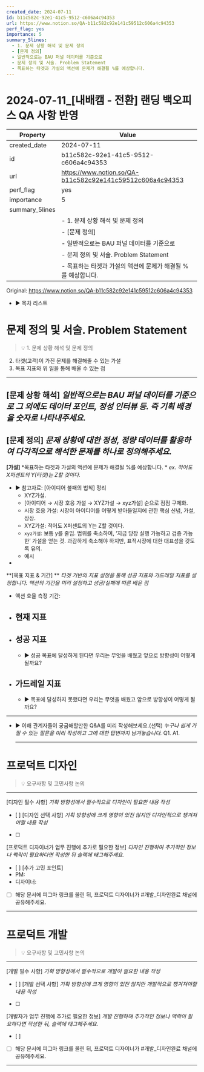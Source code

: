 ```yaml
---
created_date: 2024-07-11
id: b11c582c-92e1-41c5-9512-c606a4c94353
url: https://www.notion.so/QA-b11c582c92e141c59512c606a4c94353
perf_flag: yes
importance: 5
summary_5lines:
  - 1. 문제 상황 해석 및 문제 정의
  - [문제 정의]
  - 일반적으로는 BAU 퍼널 데이터를 기준으로
  - 문제 정의 및 서술. Problem Statement
  - 목표하는 타겟과 가설의 액션에 문제가 해결될 %를 예상합니다.
---
```


# 2024-07-11_[내배캠 - 전환] 랜딩 백오피스 QA 사항 반영

| Property | Value |
| --- | --- |
| created_date | 2024-07-11 |
| id | b11c582c-92e1-41c5-9512-c606a4c94353 |
| url | https://www.notion.so/QA-b11c582c92e141c59512c606a4c94353 |
| perf_flag | yes |
| importance | 5 |
| summary_5lines | |
|  | - 1. 문제 상황 해석 및 문제 정의 |
|  | - [문제 정의] |
|  | - 일반적으로는 BAU 퍼널 데이터를 기준으로 |
|  | - 문제 정의 및 서술. Problem Statement |
|  | - 목표하는 타겟과 가설의 액션에 문제가 해결될 %를 예상합니다. |

Original: https://www.notion.so/QA-b11c582c92e141c59512c606a4c94353

- ▶ 목차 리스트

#  문제 정의 및 서술. Problem Statement
> 💡 1. 문제 상황 해석 및 문제 정의
2. 타겟(고객)이 가진 문제를 해결해줄 수 있는 가설
3. 목표 지표와 위 일을 통해 배울 수 있는 점

  ---
  **[문제 상황 해석]**
  *일반적으로는 BAU 퍼널 데이터를 기준으로
그 외에도 데이터 포인트, 정성 인터뷰 등. 즉 기획 배경을 숫자로 나타내주세요.*
  - 
  **[문제 정의]**
  *문제 상황에 대한 정성, 정량 데이터를 활용하여 다각적으로 해석한 문제를 하나로 정의해주세요.*
  - 
  **[가설]**
  *목표하는 타겟과 가설의 액션에 문제가 해결될 %를 예상합니다. *
  *ex. 적어도 X퍼센트의 Y(타겟)는 Z할 것이다.*
  - ▶ 참고자료: [아이디어 불패의 법칙] 정리
    - XYZ가설.
    - [아이디어 → 시장 호응 가설 → XYZ가설 → xyz가설] 순으로 점점 구체화.
    - 시장 호응 가설: 시장이 아이디어를 어떻게 받아들일지에 관한 핵심 신념, 가설, 상상. 
    - XYZ가설: 적어도 X퍼센트의 Y는 Z할 것이다. 
    - `xyz가설`: 보통 y를 줄임. 범위를 축소하여, ‘지금 당장 실행 가능하고 검증 가능한’ 가설을 얻는 것. 과감하게 축소해야 하지만, 표적시장에 대한 대표성을 갖도록 유의.
    - 예시
  - 
  **[목표 지표 & 기간] **
  *타겟 기반의 지표 설정을 통해 성공 지표와 가드레일 지표를 설정합니다. 
액션의 기간을 미리 설정하고 성공/실패에 따른 배운 점*
  - 액션 효율 측정 기간: 
  - 현재 지표
    - 
  - 성공 지표
    - 
    - ▶ 성공 목표에 달성하게 된다면 우리는 무엇을 배웠고 앞으로 방향성이 어떻게 될까요?
  - 가드레일 지표
    - 
    - ▶ 목표에 달성하지 못했다면 우리는 무엇을 배웠고 앞으로 방향성이 어떻게 될까요?

  ---
  - ▶ 이해 관계자들이 궁금해할만한 Q&A를 미리 작성해보세요.(선택)
    *누구나 쉽게 가질 수 있는 질문을 미리 작성하고 그에 대한 답변까지 남겨놓습니다.*
    Q1.
    A1.

    ---

#  프로덕트 디자인
> 💡 요구사항 및 고민사항 논의

  ---
  [디자인 필수 사항]
  *기획 방향성에서 필수적으로 디자인이 필요한 내용 작성*
  - [ ] 
  [디자인 선택 사항]
  *기획 방향성에 크게 영향이 있진 않지만 디자인적으로 챙겨져야할 내용 작성*
  - [ ] 
  [프로덕트 디자이너가 업무 진행에 추가로 필요한 정보]
  *디자인 진행하며 추가적인 정보나 맥락이 필요하다면 작성한 뒤 슬랙에 태그해주세요.*
  - [ ] 
  [추가 고민 포인트]
  - PM:
  - 디자이너: 
  - [ ] 해당 문서에 피그마 링크를 올린 뒤, 프로덕트 디자이너가 #개발_디자인완료 채널에 공유해주세요.

---

#  프로덕트 개발
> 💡 요구사항 및 고민사항 논의

  ---
  [개발 필수 사항]
  *기획 방향성에서 필수적으로 개발이 필요한 내용 작성*
  - [ ] 
  [개발 선택 사항]
  *기획 방향성에 크게 영향이 있진 않지만 개발적으로 챙겨져야할 내용 작성*
  - [ ] 
  [개발자가 업무 진행에 추가로 필요한 정보]
  *개발 진행하며 추가적인 정보나 맥락이 필요하다면 작성한 뒤, 슬랙에 태그해주세요.*
  - [ ] 
  - [ ] 해당 문서에 피그마 링크를 올린 뒤, 프로덕트 디자이너가 #개발_디자인완료 채널에 공유해주세요.

---
